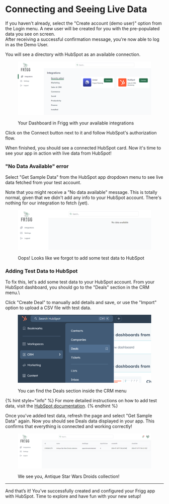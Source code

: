 # Connecting and Seeing Live Data

If you haven't already, select the "Create account (demo user)" option from the Login menu. A new user will be created for you with the pre-populated data you see on screen.\
After receiving a successful confirmation message, you're now able to log in as the Demo User.

You will see a directory with HubSpot as an available connection.

<figure><img src="../../.gitbook/assets/image (9).png" alt="" width="563"><figcaption><p>Your Dashboard in Frigg with your available integrations</p></figcaption></figure>

Click on the Connect button next to it and follow HubSpot's authorization flow.

When finished, you should see a connected HubSpot card. Now it's time to see your app in action with live data from HubSpot!

### "No Data Available" error

Select "Get Sample Data" from the HubSpot app dropdown menu to see live data fetched from your test account.

Note that you might receive a "No data available" message. This is totally normal, given that we didn't add any info to your HubSpot account. There's nothing for our integration to fetch (yet).

<figure><img src="../../.gitbook/assets/image (10).png" alt="" width="563"><figcaption><p>Oops! Looks like we forgot to add some test data to HubSpot</p></figcaption></figure>

### Adding Test Data to HubSpot

To fix this, let's add some test data to your HubSpot account. From your HubSpot dashboard, you should go to the "Deals" section in the CRM menu.\


Click "Create Deal" to manually add details and save, or use the "Import" option to upload a CSV file with test data.

<figure><img src="../../.gitbook/assets/image (11).png" alt=""><figcaption><p>You can find the Deals section inside the CRM menu</p></figcaption></figure>

{% hint style="info" %}
For more detailed instructions on how to add test data, visit the [HubSpot documentation](https://developers.hubspot.com/docs/api/crm/deals).
{% endhint %}

Once you've added test data, refresh the page and select "Get Sample Data" again. Now you should see Deals data displayed in your app. This confirms that everything is connected and working correctly!

<figure><img src="../../.gitbook/assets/image (12).png" alt="" width="563"><figcaption><p>We see you, Antique Star Wars Droids collection!</p></figcaption></figure>

***

And that’s it! You’ve successfully created and configured your Frigg app with HubSpot. Time to explore and have fun with your new setup!
